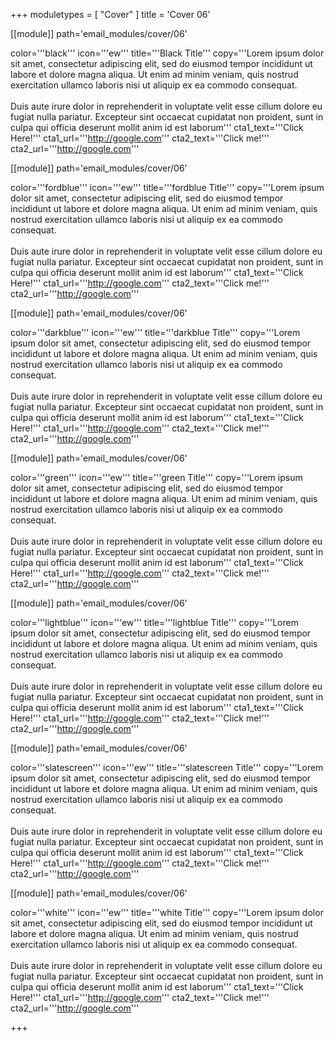 +++
moduletypes = [ "Cover" ]
title = 'Cover 06'


[[module]]
path='email_modules/cover/06'

color='''black'''
icon='''ew'''
title='''Black Title'''
copy='''Lorem ipsum dolor sit amet, consectetur adipiscing elit, sed do eiusmod tempor incididunt ut labore et dolore magna aliqua. Ut enim ad minim veniam, quis nostrud exercitation ullamco laboris nisi ut aliquip ex ea commodo consequat.<br><br>Duis aute irure dolor in reprehenderit in voluptate velit esse cillum dolore eu fugiat nulla pariatur. Excepteur sint occaecat cupidatat non proident, sunt in culpa qui officia deserunt mollit anim id est laborum'''
cta1_text='''Click Here!'''
cta1_url='''http://google.com'''
cta2_text='''Click me!'''
cta2_url='''http://google.com'''


[[module]]
path='email_modules/cover/06'

color='''fordblue'''
icon='''ew'''
title='''fordblue Title'''
copy='''Lorem ipsum dolor sit amet, consectetur adipiscing elit, sed do eiusmod tempor incididunt ut labore et dolore magna aliqua. Ut enim ad minim veniam, quis nostrud exercitation ullamco laboris nisi ut aliquip ex ea commodo consequat.<br><br>Duis aute irure dolor in reprehenderit in voluptate velit esse cillum dolore eu fugiat nulla pariatur. Excepteur sint occaecat cupidatat non proident, sunt in culpa qui officia deserunt mollit anim id est laborum'''
cta1_text='''Click Here!'''
cta1_url='''http://google.com'''
cta2_text='''Click me!'''
cta2_url='''http://google.com'''


[[module]]
path='email_modules/cover/06'

color='''darkblue'''
icon='''ew'''
title='''darkblue Title'''
copy='''Lorem ipsum dolor sit amet, consectetur adipiscing elit, sed do eiusmod tempor incididunt ut labore et dolore magna aliqua. Ut enim ad minim veniam, quis nostrud exercitation ullamco laboris nisi ut aliquip ex ea commodo consequat.<br><br>Duis aute irure dolor in reprehenderit in voluptate velit esse cillum dolore eu fugiat nulla pariatur. Excepteur sint occaecat cupidatat non proident, sunt in culpa qui officia deserunt mollit anim id est laborum'''
cta1_text='''Click Here!'''
cta1_url='''http://google.com'''
cta2_text='''Click me!'''
cta2_url='''http://google.com'''


[[module]]
path='email_modules/cover/06'

color='''green'''
icon='''ew'''
title='''green Title'''
copy='''Lorem ipsum dolor sit amet, consectetur adipiscing elit, sed do eiusmod tempor incididunt ut labore et dolore magna aliqua. Ut enim ad minim veniam, quis nostrud exercitation ullamco laboris nisi ut aliquip ex ea commodo consequat.<br><br>Duis aute irure dolor in reprehenderit in voluptate velit esse cillum dolore eu fugiat nulla pariatur. Excepteur sint occaecat cupidatat non proident, sunt in culpa qui officia deserunt mollit anim id est laborum'''
cta1_text='''Click Here!'''
cta1_url='''http://google.com'''
cta2_text='''Click me!'''
cta2_url='''http://google.com'''


[[module]]
path='email_modules/cover/06'

color='''lightblue'''
icon='''ew'''
title='''lightblue Title'''
copy='''Lorem ipsum dolor sit amet, consectetur adipiscing elit, sed do eiusmod tempor incididunt ut labore et dolore magna aliqua. Ut enim ad minim veniam, quis nostrud exercitation ullamco laboris nisi ut aliquip ex ea commodo consequat.<br><br>Duis aute irure dolor in reprehenderit in voluptate velit esse cillum dolore eu fugiat nulla pariatur. Excepteur sint occaecat cupidatat non proident, sunt in culpa qui officia deserunt mollit anim id est laborum'''
cta1_text='''Click Here!'''
cta1_url='''http://google.com'''
cta2_text='''Click me!'''
cta2_url='''http://google.com'''


[[module]]
path='email_modules/cover/06'

color='''slatescreen'''
icon='''ew'''
title='''slatescreen Title'''
copy='''Lorem ipsum dolor sit amet, consectetur adipiscing elit, sed do eiusmod tempor incididunt ut labore et dolore magna aliqua. Ut enim ad minim veniam, quis nostrud exercitation ullamco laboris nisi ut aliquip ex ea commodo consequat.<br><br>Duis aute irure dolor in reprehenderit in voluptate velit esse cillum dolore eu fugiat nulla pariatur. Excepteur sint occaecat cupidatat non proident, sunt in culpa qui officia deserunt mollit anim id est laborum'''
cta1_text='''Click Here!'''
cta1_url='''http://google.com'''
cta2_text='''Click me!'''
cta2_url='''http://google.com'''


[[module]]
path='email_modules/cover/06'

color='''white'''
icon='''ew'''
title='''white Title'''
copy='''Lorem ipsum dolor sit amet, consectetur adipiscing elit, sed do eiusmod tempor incididunt ut labore et dolore magna aliqua. Ut enim ad minim veniam, quis nostrud exercitation ullamco laboris nisi ut aliquip ex ea commodo consequat.<br><br>Duis aute irure dolor in reprehenderit in voluptate velit esse cillum dolore eu fugiat nulla pariatur. Excepteur sint occaecat cupidatat non proident, sunt in culpa qui officia deserunt mollit anim id est laborum'''
cta1_text='''Click Here!'''
cta1_url='''http://google.com'''
cta2_text='''Click me!'''
cta2_url='''http://google.com'''


+++